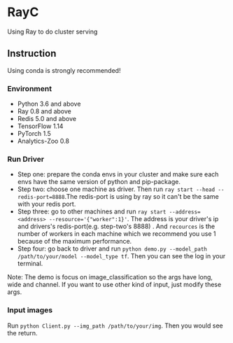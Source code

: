 # RayC
Using Ray to do cluster serving

## Instruction
Using conda is strongly recommended!
### Environment
* Python 3.6 and above
* Ray 0.8 and above
* Redis 5.0 and above
* TensorFlow 1.14
* PyTorch 1.5
* Analytics-Zoo 0.8

### Run Driver
* Step one: prepare the conda envs in your cluster and make sure each envs have the same version of python and pip-package.
* Step two: choose one machine as driver. Then run `ray start --head --redis-port=8888`.The redis-port is using by ray so it can't be the same with your redis port.
* Step three: go to other machines and run `ray start --address=<address> --resource='{"worker":1}'`. The address is your driver's ip and drivers's redis-port(e.g. step-two's 8888) . And `recources` is the number of workers in each machine which we recommend you use 1 because of the maximum performance. 
* Step four: go back to driver and run `python demo.py --model_path /path/to/your/model --model_type tf`. Then you can see the log in your terminal. 

Note: The demo is focus on image_classification so the args have long, wide and channel.
If you want to use other kind of input, just modify these args.

### Input images

Run `python Client.py --img_path /path/to/your/img`. Then you would see the return.
